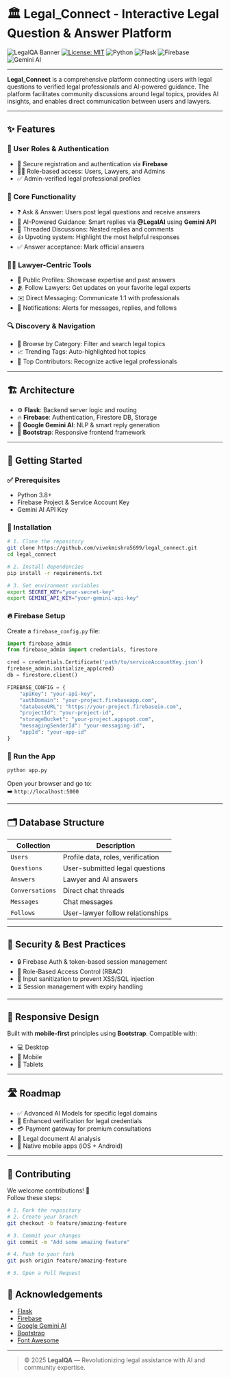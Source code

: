 
# 🏛️ Legal_Connect - Interactive Legal Question & Answer Platform

![LegalQA Banner](https://img.shields.io/badge/Legal-QA-blue?style=for-the-badge)
[![License: MIT](https://img.shields.io/badge/License-MIT-yellow.svg)](https://opensource.org/licenses/MIT)
![Python](https://img.shields.io/badge/Python-3.8+-blue)
![Flask](https://img.shields.io/badge/Flask-2.0+-green)
![Firebase](https://img.shields.io/badge/Firebase-9.0+-orange)
![Gemini AI](https://img.shields.io/badge/Gemini-AI-purple)

---

**Legal_Connect** is a comprehensive platform connecting users with legal questions to verified legal professionals and AI-powered guidance. The platform facilitates community discussions around legal topics, provides AI insights, and enables direct communication between users and lawyers.

---

## ✨ Features

### 👥 User Roles & Authentication
- 🔐 Secure registration and authentication via **Firebase**
- 🧑‍⚖️ Role-based access: Users, Lawyers, and Admins
- ✅ Admin-verified legal professional profiles

### 💬 Core Functionality
- ❓ Ask & Answer: Users post legal questions and receive answers
- 🤖 AI-Powered Guidance: Smart replies via **@LegalAI** using **Gemini API**
- 💬 Threaded Discussions: Nested replies and comments
- 👍 Upvoting system: Highlight the most helpful responses
- ✅ Answer acceptance: Mark official answers

### 👨‍⚖️ Lawyer-Centric Tools
- 🧾 Public Profiles: Showcase expertise and past answers
- 🫂 Follow Lawyers: Get updates on your favorite legal experts
- ✉️ Direct Messaging: Communicate 1:1 with professionals
- 🔔 Notifications: Alerts for messages, replies, and follows

### 🔍 Discovery & Navigation
- 📂 Browse by Category: Filter and search legal topics
- 📈 Trending Tags: Auto-highlighted hot topics
- 🌟 Top Contributors: Recognize active legal professionals

---

## 🏗️ Architecture

- ⚙️ **Flask**: Backend server logic and routing
- 🔥 **Firebase**: Authentication, Firestore DB, Storage
- 🧠 **Google Gemini AI**: NLP & smart reply generation
- 🎨 **Bootstrap**: Responsive frontend framework

---

## 🚀 Getting Started

### ✅ Prerequisites
- Python 3.8+
- Firebase Project & Service Account Key
- Gemini AI API Key

### 🔧 Installation

```bash
# 1. Clone the repository
git clone https://github.com/vivekmishra5699/legal_connect.git
cd legal_connect

# 2. Install dependencies
pip install -r requirements.txt

# 3. Set environment variables
export SECRET_KEY="your-secret-key"
export GEMINI_API_KEY="your-gemini-api-key"
```

### 🔥 Firebase Setup

Create a `firebase_config.py` file:

```python
import firebase_admin
from firebase_admin import credentials, firestore

cred = credentials.Certificate('path/to/serviceAccountKey.json')
firebase_admin.initialize_app(cred)
db = firestore.client()

FIREBASE_CONFIG = {
    "apiKey": "your-api-key",
    "authDomain": "your-project.firebaseapp.com",
    "databaseURL": "https://your-project.firebaseio.com",
    "projectId": "your-project-id",
    "storageBucket": "your-project.appspot.com",
    "messagingSenderId": "your-messaging-id",
    "appId": "your-app-id"
}
```

### 🏃 Run the App

```bash
python app.py
```

Open your browser and go to:  
➡️ `http://localhost:5000`

---

## 🗂️ Database Structure

| Collection    | Description                                   |
|---------------|-----------------------------------------------|
| `Users`       | Profile data, roles, verification             |
| `Questions`   | User-submitted legal questions                |
| `Answers`     | Lawyer and AI answers                         |
| `Conversations` | Direct chat threads                        |
| `Messages`    | Chat messages                                 |
| `Follows`     | User-lawyer follow relationships              |

---

## 🔐 Security & Best Practices

- 🔒 Firebase Auth & token-based session management
- 🔐 Role-Based Access Control (RBAC)
- 🧼 Input sanitization to prevent XSS/SQL injection
- ⏳ Session management with expiry handling

---

## 📱 Responsive Design

Built with **mobile-first** principles using **Bootstrap**. Compatible with:
- 💻 Desktop
- 📱 Mobile
- 📱 Tablets

---

## 🛣️ Roadmap

- ✅ Advanced AI Models for specific legal domains
- 🔐 Enhanced verification for legal credentials
- 💳 Payment gateway for premium consultations
- 📄 Legal document AI analysis
- 📱 Native mobile apps (iOS + Android)

---

## 🤝 Contributing

We welcome contributions! 🎉  
Follow these steps:

```bash
# 1. Fork the repository
# 2. Create your branch
git checkout -b feature/amazing-feature

# 3. Commit your changes
git commit -m "Add some amazing feature"

# 4. Push to your fork
git push origin feature/amazing-feature

# 5. Open a Pull Request
```



## 🙏 Acknowledgements

- [Flask](https://flask.palletsprojects.com/)
- [Firebase](https://firebase.google.com/)
- [Google Gemini AI](https://ai.google.dev/)
- [Bootstrap](https://getbootstrap.com/)
- [Font Awesome](https://fontawesome.com/)

---

> © 2025 **LegalQA** — Revolutionizing legal assistance with AI and community expertise.
